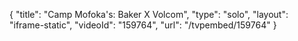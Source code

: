 {
    "title": "Camp Mofoka's: Baker X Volcom",
    "type": "solo",
    "layout": "iframe-static",
    "videoId": "159764",
    "url": "\/tvpembed\/159764"
}